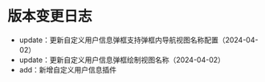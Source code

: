 # 版本变更日志

-   update：更新自定义用户信息弹框支持弹框内导航视图名称配置（2024-04-02）
-   update：更新自定义用户信息弹框绘制视图名称（2024-04-02）
-   add：新增自定义用户信息插件
